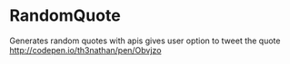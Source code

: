# RandomQuote
Generates random quotes with apis gives user option to tweet the quote
http://codepen.io/th3nathan/pen/Obvjzo
